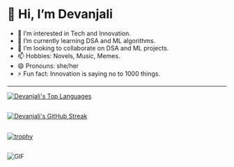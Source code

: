 #                                                                                           👋 Hi, I’m Devanjali 

- 👀 I’m interested in Tech and Innovation.
- 🌱 I’m currently learning DSA and ML algorithms.
- 💞️ I’m looking to collaborate on DSA and ML projects.
- 📫 Hobbies: Novels, Music, Memes.
- 😄 Pronouns: she/her
- ⚡ Fun fact: Innovation is saying no to 1000 things.

---

[![Devanjali's Top Languages](https://github-readme-stats.vercel.app/api/top-langs/?username=devu-13here&theme=onedark)](https://github.com/devu-13here/github-readme-stats)

##
[![Devanjali's GitHub Streak](https://github-readme-streak-stats.herokuapp.com/?user=devu-13here&theme=onedark)](https://github.com/devu-13here/github-readme-streak-stats)
##
[![trophy](https://github-profile-trophy.vercel.app/?username=devu-13here&theme=onedark)](https://github.com/devu-13here/github-profile-trophy)
##
<img align="left" alt="GIF" src="https://media.giphy.com/media/v1.Y2lkPTc5MGI3NjExbmJ0ZGhwd2hqaGVzbWMzaG42dm5ob2c3djF5Y3A3N3pzMmwzbTlvMCZlcD12MV9pbnRlcm5hbF9naWZfYnlfaWQmY3Q9Zw/L1R1tvI9svkIWwpVYr/giphy.gif" />
